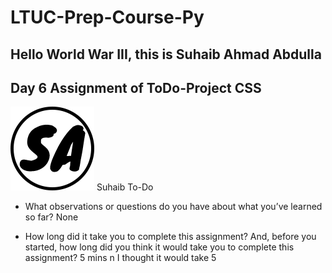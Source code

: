 # LTUC-Prep-Course-Py

## Hello World War III, this is Suhaib Ahmad Abdulla

## Day 6 Assignment of ToDo-Project CSS

![Suhaib To-Do](assets/logoCopy.png) Suhaib To-Do

- What observations or questions do you have about what you’ve learned so far?
    None

- How long did it take you to complete this assignment? And, before you started, how long did you think it would take you to complete this assignment?
    5 mins n I thought it would take 5

